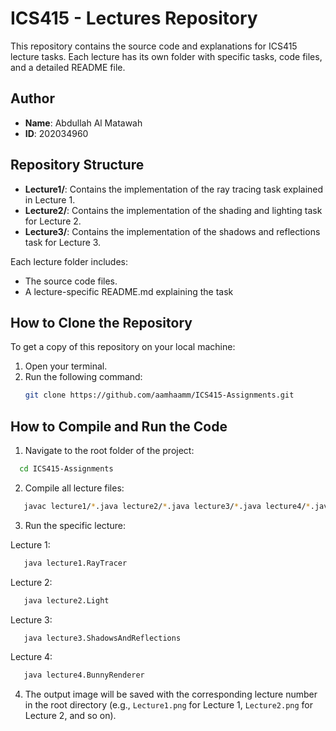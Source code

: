 # ICS415 - Lectures Repository

This repository contains the source code and explanations for ICS415 lecture tasks. Each lecture has its own folder with specific tasks, code files, and a detailed README file.

## Author

- **Name**: Abdullah Al Matawah
- **ID**: 202034960

## Repository Structure

- **Lecture1/**: Contains the implementation of the ray tracing task explained in Lecture 1.
- **Lecture2/**: Contains the implementation of the shading and lighting task for Lecture 2.
- **Lecture3/**: Contains the implementation of the shadows and reflections task for Lecture 3.

Each lecture folder includes:

- The source code files.
- A lecture-specific README.md explaining the task

## How to Clone the Repository

To get a copy of this repository on your local machine:

1. Open your terminal.
2. Run the following command:
   ```bash
   git clone https://github.com/aamhaamm/ICS415-Assignments.git
   ```

## How to Compile and Run the Code

1. Navigate to the root folder of the project:

```bash
  cd ICS415-Assignments
```

2. Compile all lecture files:

```bash
   javac lecture1/*.java lecture2/*.java lecture3/*.java lecture4/*.java
```

3. Run the specific lecture:

Lecture 1:

```bash
   java lecture1.RayTracer
```

Lecture 2:

```bash
   java lecture2.Light
```

Lecture 3:

```bash
   java lecture3.ShadowsAndReflections
```

Lecture 4:

```bash
   java lecture4.BunnyRenderer
```

4. The output image will be saved with the corresponding lecture number in the root directory (e.g., `Lecture1.png` for Lecture 1, `Lecture2.png` for Lecture 2, and so on).
